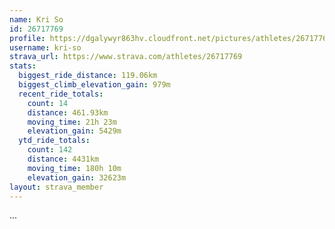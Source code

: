 ```yaml
---
name: Kri So
id: 26717769
profile: https://dgalywyr863hv.cloudfront.net/pictures/athletes/26717769/7761026/13/large.jpg
username: kri-so
strava_url: https://www.strava.com/athletes/26717769
stats:
  biggest_ride_distance: 119.06km
  biggest_climb_elevation_gain: 979m
  recent_ride_totals:
    count: 14
    distance: 461.93km
    moving_time: 21h 23m
    elevation_gain: 5429m
  ytd_ride_totals:
    count: 142
    distance: 4431km
    moving_time: 180h 10m
    elevation_gain: 32623m
layout: strava_member
--- 
```

...
